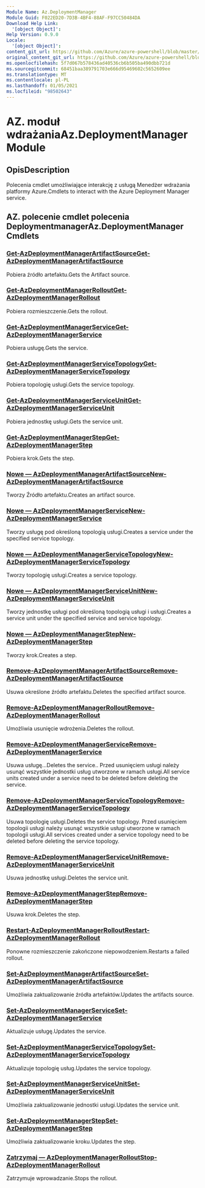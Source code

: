 ```yaml
---
Module Name: Az.DeploymentManager
Module Guid: F022ED20-7D3B-4BF4-88AF-F97CC50484DA
Download Help Link:
  '[object Object]': 
Help Version: 0.9.0
Locale:
  '[object Object]': 
content_git_url: https://github.com/Azure/azure-powershell/blob/master/src/DeploymentManager/DeploymentManager/help/Az.DeploymentManager.md
original_content_git_url: https://github.com/Azure/azure-powershell/blob/master/src/DeploymentManager/DeploymentManager/help/Az.DeploymentManager.md
ms.openlocfilehash: 5f7d067b578436ad40536cb6b505ba490dbb721d
ms.sourcegitcommit: 68451baa389791703e666d95469602c5652609ee
ms.translationtype: MT
ms.contentlocale: pl-PL
ms.lasthandoff: 01/05/2021
ms.locfileid: "98502643"
---
```

# <span data-ttu-id="56a14-101">AZ. moduł wdrażania</span><span class="sxs-lookup"><span data-stu-id="56a14-101">Az.DeploymentManager Module</span></span>
## <span data-ttu-id="56a14-102">Opis</span><span class="sxs-lookup"><span data-stu-id="56a14-102">Description</span></span>
<span data-ttu-id="56a14-103">Polecenia cmdlet umożliwiające interakcję z usługą Menedżer wdrażania platformy Azure.</span><span class="sxs-lookup"><span data-stu-id="56a14-103">Cmdlets to interact with the Azure Deployment Manager service.</span></span>

## <span data-ttu-id="56a14-104">AZ. polecenie cmdlet polecenia Deploymentmanager</span><span class="sxs-lookup"><span data-stu-id="56a14-104">Az.DeploymentManager Cmdlets</span></span>
### [<span data-ttu-id="56a14-105">Get-AzDeploymentManagerArtifactSource</span><span class="sxs-lookup"><span data-stu-id="56a14-105">Get-AzDeploymentManagerArtifactSource</span></span>](Get-AzDeploymentManagerArtifactSource.md)
<span data-ttu-id="56a14-106">Pobiera źródło artefaktu.</span><span class="sxs-lookup"><span data-stu-id="56a14-106">Gets the Artifact source.</span></span>

### [<span data-ttu-id="56a14-107">Get-AzDeploymentManagerRollout</span><span class="sxs-lookup"><span data-stu-id="56a14-107">Get-AzDeploymentManagerRollout</span></span>](Get-AzDeploymentManagerRollout.md)
<span data-ttu-id="56a14-108">Pobiera rozmieszczenie.</span><span class="sxs-lookup"><span data-stu-id="56a14-108">Gets the rollout.</span></span>

### [<span data-ttu-id="56a14-109">Get-AzDeploymentManagerService</span><span class="sxs-lookup"><span data-stu-id="56a14-109">Get-AzDeploymentManagerService</span></span>](Get-AzDeploymentManagerService.md)
<span data-ttu-id="56a14-110">Pobiera usługę.</span><span class="sxs-lookup"><span data-stu-id="56a14-110">Gets the service.</span></span>

### [<span data-ttu-id="56a14-111">Get-AzDeploymentManagerServiceTopology</span><span class="sxs-lookup"><span data-stu-id="56a14-111">Get-AzDeploymentManagerServiceTopology</span></span>](Get-AzDeploymentManagerServiceTopology.md)
<span data-ttu-id="56a14-112">Pobiera topologię usługi.</span><span class="sxs-lookup"><span data-stu-id="56a14-112">Gets the service topology.</span></span>

### [<span data-ttu-id="56a14-113">Get-AzDeploymentManagerServiceUnit</span><span class="sxs-lookup"><span data-stu-id="56a14-113">Get-AzDeploymentManagerServiceUnit</span></span>](Get-AzDeploymentManagerServiceUnit.md)
<span data-ttu-id="56a14-114">Pobiera jednostkę usługi.</span><span class="sxs-lookup"><span data-stu-id="56a14-114">Gets the service unit.</span></span>

### [<span data-ttu-id="56a14-115">Get-AzDeploymentManagerStep</span><span class="sxs-lookup"><span data-stu-id="56a14-115">Get-AzDeploymentManagerStep</span></span>](Get-AzDeploymentManagerStep.md)
<span data-ttu-id="56a14-116">Pobiera krok.</span><span class="sxs-lookup"><span data-stu-id="56a14-116">Gets the step.</span></span>

### [<span data-ttu-id="56a14-117">Nowe — AzDeploymentManagerArtifactSource</span><span class="sxs-lookup"><span data-stu-id="56a14-117">New-AzDeploymentManagerArtifactSource</span></span>](New-AzDeploymentManagerArtifactSource.md)
<span data-ttu-id="56a14-118">Tworzy Źródło artefaktu.</span><span class="sxs-lookup"><span data-stu-id="56a14-118">Creates an artifact source.</span></span>

### [<span data-ttu-id="56a14-119">Nowe — AzDeploymentManagerService</span><span class="sxs-lookup"><span data-stu-id="56a14-119">New-AzDeploymentManagerService</span></span>](New-AzDeploymentManagerService.md)
<span data-ttu-id="56a14-120">Tworzy usługę pod określoną topologią usługi.</span><span class="sxs-lookup"><span data-stu-id="56a14-120">Creates a service under the specified service topology.</span></span>

### [<span data-ttu-id="56a14-121">Nowe — AzDeploymentManagerServiceTopology</span><span class="sxs-lookup"><span data-stu-id="56a14-121">New-AzDeploymentManagerServiceTopology</span></span>](New-AzDeploymentManagerServiceTopology.md)
<span data-ttu-id="56a14-122">Tworzy topologię usługi.</span><span class="sxs-lookup"><span data-stu-id="56a14-122">Creates a service topology.</span></span>

### [<span data-ttu-id="56a14-123">Nowe — AzDeploymentManagerServiceUnit</span><span class="sxs-lookup"><span data-stu-id="56a14-123">New-AzDeploymentManagerServiceUnit</span></span>](New-AzDeploymentManagerServiceUnit.md)
<span data-ttu-id="56a14-124">Tworzy jednostkę usługi pod określoną topologią usługi i usługi.</span><span class="sxs-lookup"><span data-stu-id="56a14-124">Creates a service unit under the specified service and service topology.</span></span>

### [<span data-ttu-id="56a14-125">Nowe — AzDeploymentManagerStep</span><span class="sxs-lookup"><span data-stu-id="56a14-125">New-AzDeploymentManagerStep</span></span>](New-AzDeploymentManagerStep.md)
<span data-ttu-id="56a14-126">Tworzy krok.</span><span class="sxs-lookup"><span data-stu-id="56a14-126">Creates a step.</span></span>

### [<span data-ttu-id="56a14-127">Remove-AzDeploymentManagerArtifactSource</span><span class="sxs-lookup"><span data-stu-id="56a14-127">Remove-AzDeploymentManagerArtifactSource</span></span>](Remove-AzDeploymentManagerArtifactSource.md)
<span data-ttu-id="56a14-128">Usuwa określone źródło artefaktu.</span><span class="sxs-lookup"><span data-stu-id="56a14-128">Deletes the specified artifact source.</span></span>

### [<span data-ttu-id="56a14-129">Remove-AzDeploymentManagerRollout</span><span class="sxs-lookup"><span data-stu-id="56a14-129">Remove-AzDeploymentManagerRollout</span></span>](Remove-AzDeploymentManagerRollout.md)
<span data-ttu-id="56a14-130">Umożliwia usunięcie wdrożenia.</span><span class="sxs-lookup"><span data-stu-id="56a14-130">Deletes the rollout.</span></span>

### [<span data-ttu-id="56a14-131">Remove-AzDeploymentManagerService</span><span class="sxs-lookup"><span data-stu-id="56a14-131">Remove-AzDeploymentManagerService</span></span>](Remove-AzDeploymentManagerService.md)
<span data-ttu-id="56a14-132">Usuwa usługę...</span><span class="sxs-lookup"><span data-stu-id="56a14-132">Deletes the service..</span></span> <span data-ttu-id="56a14-133">Przed usunięciem usługi należy usunąć wszystkie jednostki usług utworzone w ramach usługi.</span><span class="sxs-lookup"><span data-stu-id="56a14-133">All service units created under a service need to be deleted before deleting the service.</span></span>

### [<span data-ttu-id="56a14-134">Remove-AzDeploymentManagerServiceTopology</span><span class="sxs-lookup"><span data-stu-id="56a14-134">Remove-AzDeploymentManagerServiceTopology</span></span>](Remove-AzDeploymentManagerServiceTopology.md)
<span data-ttu-id="56a14-135">Usuwa topologię usługi.</span><span class="sxs-lookup"><span data-stu-id="56a14-135">Deletes the service topology.</span></span> <span data-ttu-id="56a14-136">Przed usunięciem topologii usługi należy usunąć wszystkie usługi utworzone w ramach topologii usługi.</span><span class="sxs-lookup"><span data-stu-id="56a14-136">All services created under a service topology need to be deleted before deleting the service topology.</span></span>

### [<span data-ttu-id="56a14-137">Remove-AzDeploymentManagerServiceUnit</span><span class="sxs-lookup"><span data-stu-id="56a14-137">Remove-AzDeploymentManagerServiceUnit</span></span>](Remove-AzDeploymentManagerServiceUnit.md)
<span data-ttu-id="56a14-138">Usuwa jednostkę usługi.</span><span class="sxs-lookup"><span data-stu-id="56a14-138">Deletes the service unit.</span></span>

### [<span data-ttu-id="56a14-139">Remove-AzDeploymentManagerStep</span><span class="sxs-lookup"><span data-stu-id="56a14-139">Remove-AzDeploymentManagerStep</span></span>](Remove-AzDeploymentManagerStep.md)
<span data-ttu-id="56a14-140">Usuwa krok.</span><span class="sxs-lookup"><span data-stu-id="56a14-140">Deletes the step.</span></span>

### [<span data-ttu-id="56a14-141">Restart-AzDeploymentManagerRollout</span><span class="sxs-lookup"><span data-stu-id="56a14-141">Restart-AzDeploymentManagerRollout</span></span>](Restart-AzDeploymentManagerRollout.md)
<span data-ttu-id="56a14-142">Ponowne rozmieszczenie zakończone niepowodzeniem.</span><span class="sxs-lookup"><span data-stu-id="56a14-142">Restarts a failed rollout.</span></span>

### [<span data-ttu-id="56a14-143">Set-AzDeploymentManagerArtifactSource</span><span class="sxs-lookup"><span data-stu-id="56a14-143">Set-AzDeploymentManagerArtifactSource</span></span>](Set-AzDeploymentManagerArtifactSource.md)
<span data-ttu-id="56a14-144">Umożliwia zaktualizowanie źródła artefaktów.</span><span class="sxs-lookup"><span data-stu-id="56a14-144">Updates the artifacts source.</span></span>

### [<span data-ttu-id="56a14-145">Set-AzDeploymentManagerService</span><span class="sxs-lookup"><span data-stu-id="56a14-145">Set-AzDeploymentManagerService</span></span>](Set-AzDeploymentManagerService.md)
<span data-ttu-id="56a14-146">Aktualizuje usługę.</span><span class="sxs-lookup"><span data-stu-id="56a14-146">Updates the service.</span></span>

### [<span data-ttu-id="56a14-147">Set-AzDeploymentManagerServiceTopology</span><span class="sxs-lookup"><span data-stu-id="56a14-147">Set-AzDeploymentManagerServiceTopology</span></span>](Set-AzDeploymentManagerServiceTopology.md)
<span data-ttu-id="56a14-148">Aktualizuje topologię usług.</span><span class="sxs-lookup"><span data-stu-id="56a14-148">Updates the service topology.</span></span>

### [<span data-ttu-id="56a14-149">Set-AzDeploymentManagerServiceUnit</span><span class="sxs-lookup"><span data-stu-id="56a14-149">Set-AzDeploymentManagerServiceUnit</span></span>](Set-AzDeploymentManagerServiceUnit.md)
<span data-ttu-id="56a14-150">Umożliwia zaktualizowanie jednostki usługi.</span><span class="sxs-lookup"><span data-stu-id="56a14-150">Updates the service unit.</span></span>

### [<span data-ttu-id="56a14-151">Set-AzDeploymentManagerStep</span><span class="sxs-lookup"><span data-stu-id="56a14-151">Set-AzDeploymentManagerStep</span></span>](Set-AzDeploymentManagerStep.md)
<span data-ttu-id="56a14-152">Umożliwia zaktualizowanie kroku.</span><span class="sxs-lookup"><span data-stu-id="56a14-152">Updates the step.</span></span>

### [<span data-ttu-id="56a14-153">Zatrzymaj — AzDeploymentManagerRollout</span><span class="sxs-lookup"><span data-stu-id="56a14-153">Stop-AzDeploymentManagerRollout</span></span>](Stop-AzDeploymentManagerRollout.md)
<span data-ttu-id="56a14-154">Zatrzymuje wprowadzanie.</span><span class="sxs-lookup"><span data-stu-id="56a14-154">Stops the rollout.</span></span>

